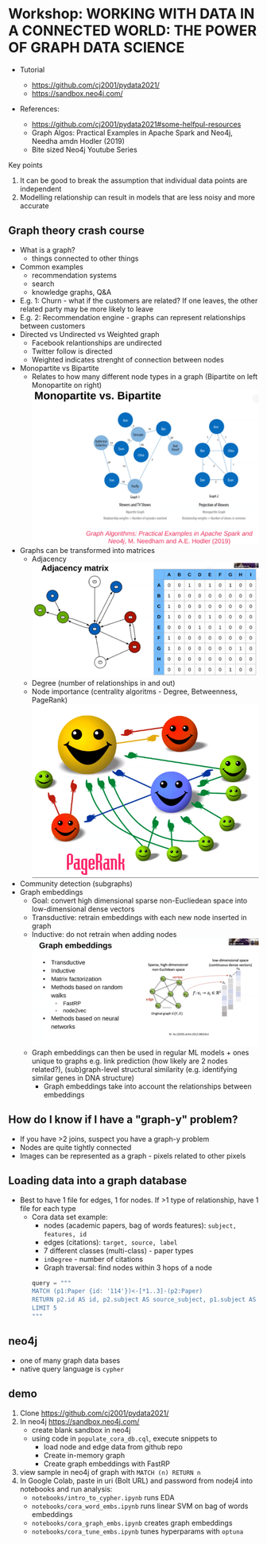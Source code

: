# Workshop: WORKING WITH DATA IN A CONNECTED WORLD: THE POWER OF GRAPH DATA SCIENCE

* Tutorial
    * https://github.com/cj2001/pydata2021/
    * https://sandbox.neo4j.com/

* References: 
    * https://github.com/cj2001/pydata2021#some-helfpul-resources
    * Graph Algos: Practical Examples in Apache Spark and Neo4j, Needha amdn Hodler (2019)
    * Bite sized Neo4j Youtube Series

Key points
1. It can be good to break the assumption that individual data points are independent
2. Modelling relationship can result in models that are less noisy and more accurate

## Graph theory crash course
* What is a graph? 
    * things connected to other things
* Common examples
    * recommendation systems
    * search
    * knowledge graphs, Q&A    
* E.g. 1: Churn - what if the customers are related? If one leaves, the other related party may be more likely to leave
* E.g. 2: Recommendation engine - graphs can represent relationships between customers
* Directed vs Undirected vs Weighted graph
    * Facebook relantionships are undirected
    * Twitter follow is directed
    * Weighted indicates strenght of connection between nodes
* Monopartite vs Bipartite
    * Relates to how many different node types in a graph (Bipartite on left Monopartite on right)
    ![](2021-11-02-16-19-52.png)
* Graphs can be transformed into matrices
    * Adjacency
    ![](2021-11-02-16-21-10.png)
    * Degree (number of relationships in and out)
    * Node importance (centrality algoritms - Degree, Betweenness, PageRank)
    ![](2021-11-02-16-24-32.png)
* Community detection (subgraphs)    
* Graph embeddings
    * Goal: convert high dimensional sparse non-Eucliedean space into low-dimensional dense vectors
    * Transductive: retrain embeddings with each new node inserted in graph
    * Inductive: do not retrain when adding nodes
![](2021-11-02-16-27-02.png)
    * Graph embeddings can then be used in regular ML models + ones unique to graphs e.g. link prediction (how likely are 2 nodes related?), (sub)graph-level structural similarity (e.g. identifying similar genes in DNA structure)
        * Graph embeddings take into account the relationships between embeddings

## How do I know if I have a "graph-y" problem?
* If you have >2 joins, suspect you have a graph-y problem
* Nodes are quite tightly connected
* Images can be represented as a graph - pixels related to other pixels

## Loading data into a graph database
* Best to have 1 file for edges, 1 for nodes. If >1 type of relationship, have 1 file for each type
    * Cora data set example: 
        * nodes (academic papers, bag of words features): `subject, features, id`
        * edges (citations): `target, source, label`
        * 7 different classes (multi-class) - paper types
        * `inDegree` - number of citations
        * Graph traversal: find nodes within 3 hops of a node
        ```python
        query = """
        MATCH (p1:Paper {id: '114'})<-[*1..3]-(p2:Paper)
        RETURN p2.id AS id, p2.subject AS source_subject, p1.subject AS target_subject
        LIMIT 5
        """
        ```

## neo4j
* one of many graph data bases
* native query language is `cypher`       

## demo
1. Clone https://github.com/cj2001/pydata2021/
2. In neo4j https://sandbox.neo4j.com/ 
    * create blank sandbox in neo4j
    * using code in  `populate_cora_db.cql`, execute snippets to
        * load node and edge data from github repo
        * Create in-memory graph
        * Create graph embeddings with FastRP 
3. view sample in neo4j of graph with `MATCH (n) RETURN n`
4. In Google Colab, paste in uri (Bolt URL) and password from nodej4 into notebooks and run analysis:
    * `notebooks/intro_to_cypher.ipynb` runs EDA
    * `notebooks/cora_word_embs.ipynb` runs linear SVM on bag of words embeddings
    * `notebooks/cora_graph_embs.ipynb` creates graph embeddings
    * `notebooks/cora_tune_embs.ipynb` tunes hyperparams with `optuna` 



